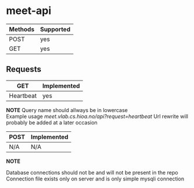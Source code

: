 # meet-api

| Methods | Supported |
| --- | --- |
| POST | yes |
| GET | yes |

## Requests
| GET | Implemented |
| --- | --- |
| Heartbeat | yes |

**NOTE** Query name should allways be in lowercase <br />
Example usage *meet.vlab.cs.hioa.no/api?request=heartbeat*
Url rewrite will probably be added at a later occasion

| POST | Implemented |
| --- | --- |
| N/A | N/A |



**NOTE**

Database connections should not be and will not be present in the repo
Connection file exists only on server and is only simple mysqli connection